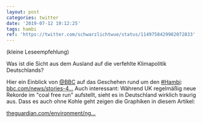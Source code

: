 ```yaml
---
layout: post
categories: twitter
date: '2019-07-12 19:12:25'
tags: hambi
ref: 'https://twitter.com/schwarzlichtwue/status/1149758429982072833'
---
```

(kleine Leseempfehlung)

Was ist die Sicht aus dem Ausland auf die verfehlte Klimapolitik Deutschlands? 

Hier ein Einblick von [@BBC](https://twitter.com/BBC) auf das Geschehen rund um den [#Hambi](/t/hambi): [bbc.com/news/stories-4…](https://www.bbc.com/news/stories-48931062)
Auch interessant: Während UK regelmäßig neue Rekorde im "coal free run" aufstellt, sieht es in Deutschland wirklich traurig aus. Dass es auch ohne Kohle geht zeigen die Graphiken in diesem Artikel:

[theguardian.com/environment/ng…](https://www.theguardian.com/environment/ng-interactive/2019/may/25/the-power-switch-tracking-britains-record-coal-free-run)